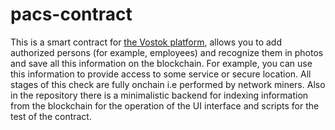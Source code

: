 # pacs-contract

This is a smart contract for [the Vostok platform](https://vostok.io/), allows you to add authorized persons (for example, employees) and recognize them in photos and save all this information on the blockchain. For example, you can use this information to provide access to some service or secure location. All stages of this check are fully onchain i.e performed by network miners. Also in the repository there is a minimalistic backend for indexing information from the blockchain for the operation of the UI interface and scripts for the test of the contract.
